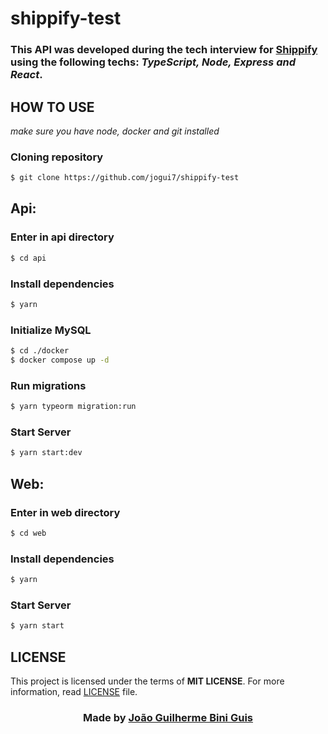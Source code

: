 # shippify-test

<h3>

This API was developed during the tech interview for **[Shippify][shippify_site]** using the following techs:  ***TypeScript, Node, Express and React***.

</h3>

## **HOW TO USE**

*make sure you have node, docker and git installed*

### Cloning repository

```sh
$ git clone https://github.com/jogui7/shippify-test
```

## Api:

### Enter in api directory

```sh
$ cd api
```
### Install dependencies

```sh
$ yarn
```

### Initialize MySQL

```sh
$ cd ./docker
$ docker compose up -d
```

### Run migrations
```sh
$ yarn typeorm migration:run
```

### Start Server
```sh
$ yarn start:dev
```

## Web:

### Enter in web directory

```sh
$ cd web
```
### Install dependencies

```sh
$ yarn
```

### Start Server
```sh
$ yarn start
```

## **LICENSE**

 This project is licensed under the terms of **MIT LICENSE**. For more information, read [LICENSE](./LICENSE) file.

<h3  align="center">

Made by <a  href="https://www.linkedin.com/in/joao-guis/?locale=en_US/">João Guilherme Bini Guis</a>

<br><br>

</a>

</h3>

<!-- Website Links -->

[shippify_site]:  https://www.shippify.co/


